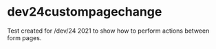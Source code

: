 # dev24custompagechange
Test created for /dev/24 2021 to show how to perform actions between form pages.
